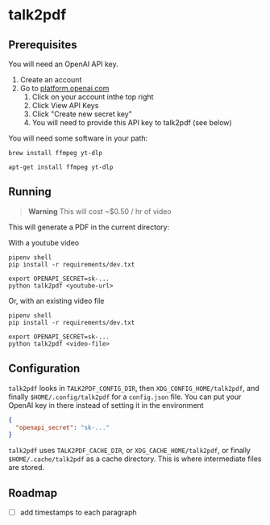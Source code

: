 # talk2pdf

## Prerequisites

You will need an OpenAI API key.
1. Create an account
2. Go to [platform.openai.com](https://platform.openai.com)
    1. Click on your account inthe top right
    2. Click View API Keys
    3. Click "Create new secret key"
    4. You will need to provide this API key to talk2pdf (see below)

You will need some software in your path:
```
brew install ffmpeg yt-dlp
```

```
apt-get install ffmpeg yt-dlp
```

## Running

> **Warning**
> This will cost ~$0.50 / hr of video

This will generate a PDF in the current directory:

With a youtube video
```
pipenv shell
pip install -r requirements/dev.txt

export OPENAPI_SECRET=sk-...
python talk2pdf <youtube-url>
```

Or, with an existing video file
```
pipenv shell
pip install -r requirements/dev.txt

export OPENAPI_SECRET=sk-...
python talk2pdf <video-file>
```

## Configuration

`talk2pdf` looks in `TALK2PDF_CONFIG_DIR`, then `XDG_CONFIG_HOME/talk2pdf`, and finally `$HOME/.config/talk2pdf` for a `config.json` file.
You can put your OpenAI key in there instead of setting it in the environment

```json
{
  "openapi_secret": "sk-..."
}
```

`talk2pdf` uses `TALK2PDF_CACHE_DIR`, or `XDG_CACHE_HOME/talk2pdf`, or finally `$HOME/.cache/talk2pdf` as a cache directory.
This is where intermediate files are stored.


## Roadmap

- [ ] add timestamps to each paragraph